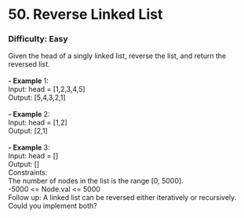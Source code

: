 # 50. Reverse Linked List
### Difficulty: Easy
Given the head of a singly linked list, reverse the list, and return the reversed list. <br/>   <br/><b>- Example</b> 1: <br/> Input: head = [1,2,3,4,5] <br/> Output: [5,4,3,2,1] <br/> <br/><b>- Example</b> 2: <br/> Input: head = [1,2] <br/> Output: [2,1] <br/> <br/><b>- Example</b> 3: <br/> Input: head = [] <br/> Output: [] <br/>   Constraints: <br/> The number of nodes in the list is the range [0, 5000]. <br/> -5000 <= Node.val <= 5000 <br/>   Follow up: A linked list can be reversed either iteratively or recursively. Could you implement both?